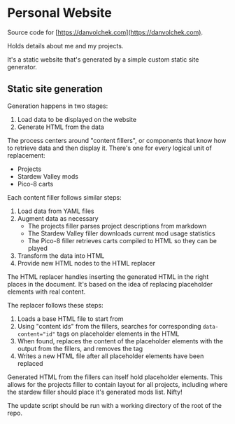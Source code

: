 # Personal Website

Source code for [https://danvolchek.com](https://danvolchek.com).

Holds details about me and my projects.

It's a static website that's generated by a simple custom static site generator.

## Static site generation

Generation happens in two stages:

1. Load data to be displayed on the website
2. Generate HTML from the data

The process centers around "content fillers", or components that know how to retrieve data and then display it.
There's one for every logical unit of replacement:
- Projects
- Stardew Valley mods
- Pico-8 carts

Each content filler follows similar steps:

1. Load data from YAML files
1. Augment data as necessary
    - The projects filler parses project descriptions from markdown
    - The Stardew Valley filler downloads current mod usage statistics
    - The Pico-8 filler retrieves carts compiled to HTML so they can be played
1. Transform the data into HTML
1. Provide new HTML nodes to the HTML replacer

The HTML replacer handles inserting the generated HTML in the right places in the document. It's based on the idea of
replacing placeholder elements with real content.

The replacer follows these steps:

1. Loads a base HTML file to start from
1. Using "content ids" from the fillers, searches for corresponding `data-content="id"` tags on placeholder elements in the HTML
1. When found, replaces the content of the placeholder elements with the output from the fillers, and removes the tag
1. Writes a new HTML file after all placeholder elements have been replaced


Generated HTML from the fillers can itself hold placeholder elements. This allows for the projects filler to contain layout
for all projects, including where the stardew filler should place it's generated mods list. Nifty!

The update script should be run with a working directory of the root of the repo.

